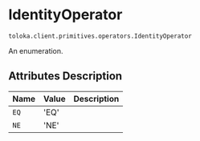 # IdentityOperator
`toloka.client.primitives.operators.IdentityOperator`

An enumeration.

## Attributes Description

| Name | Value | Description |
| :------| :-----------| :----------| 
`EQ`|'EQ'|<p></p>
`NE`|'NE'|<p></p>
